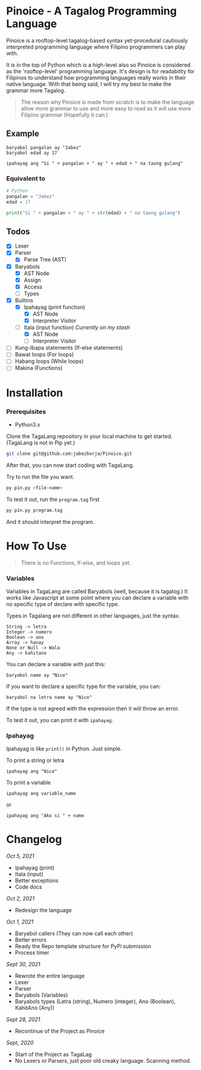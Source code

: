 # Pinoice - A Tagalog Programming Language
Pinoice is a rooftop-level tagalog-based syntax yet-procedural cautiously interpreted programming language where Filipino programmers can play with. 

It is in the top of Python which is a high-level also so Pinoice is considered as the 'rooftop-level' programming language. It's design is for readability for Filipinos to understand how programming languages really works in their native language. With that being said, I will try my best to make the grammar more Tagalog.

> The reason why Pinoice is made from scratch is to make the language allow more grammar to use and more easy to read as it will use more Filipino grammar (Hopefully it can.)

## Example
```
baryabol pangalan ay "Jabez"
baryabol edad ay 17

ipahayag ang "Si " + pangalan + " ay " + edad + " na taong gulang"
```

### Equivalent to
```python
# Python
pangalan = "Jabez"
edad = 17

print("Si " + pangalan + " ay " + str(edad) + " na taong gulang")
```

## Todos
- [x] Lexer
- [x] Parser
    - [x] Parse Tree (AST)
- [x] Baryabols
    - [x] AST Node
    - [x] Assign
    - [x] Access
    - [ ] Types
- [x] Builtins
    - [x] Ipahayag (print function)
        - [x] AST Node
        - [x] Interpreter Visitor
    - [ ] Itala (input function) _Currently on my stash_
        - [x] AST Node
        - [ ] Interpreter Visitor
- [ ] Kung-Ibapa statements (If-else statements)
- [ ] Bawat loops (For loops)
- [ ] Habang loops (While loops)
- [ ] Makina (Functions)

# Installation

### Prerequisites
- Python3.x

Clone the TagaLang repository in your local machine to get started. (TagaLang is not in Pip yet.)
```bash
git clone git@github.com:jabezborja/Pinoice.git
```

After that, you can now start coding with TagaLang.

Try to run the file you want.
```bash
py pin.py <file-name>
```

To test it out, run the `program.tag` first
```bash
py pin.py program.tag
```

And it should interpret the program.

# How To Use
> There is no Functions, If-else, and loops yet.

### Variables
Variables in TagaLang are called Baryabols (well, because it is tagalog.) It works like Javascript at some point where
you can declare a variable with no specific type of declare with specific type.

Types in Tagalang are not different in other languages, just the syntax.
```
String -> letra
Integer -> numero
Boolean -> ano
Array -> hanay
None or Null -> Wala
Any -> kahitano
```

You can declare a variable with just this:
```
baryabol name ay "Nice"
```

If you want to declare a specific type for the variable, you can:
```
baryabol na letra name ay "Nice"
```

If the type is not agreed with the expression then it will throw an error.

To test it out, you can print it with `ipahayag`.

### Ipahayag
Ipahayag is like `print()` in Python. Just simple.

To print a string or letra
```
ipahayag ang "Nice"
```

To print a variable
```
ipahayag ang variable_name
```

or

```
ipahayag ang "Ako si " + name
```

# Changelog
*Oct 5, 2021*
- Ipahayag (print)
- Itala (input)
- Better exceptions
- Code docs

*Oct 2, 2021*
- Redesign the language

*Oct 1, 2021*
- Baryabol callers (They can now call each other)
- Better errors
- Ready the Repo template structure for PyPi submission
- Process timer

*Sept 30, 2021*
- Rewrote the entire language
- Lexer
- Parser
- Baryabols (Variables)
- Baryabols types (Letra (string), Numero (integer), Ano (Boolean), KahitAno (Any))

*Sept 28, 2021*
- Recontinue of the Project as Pinoice

*Sept, 2020*
- Start of the Project as TagaLag
- No Lexers or Parsers, just poor old creaky language. Scanning method.
